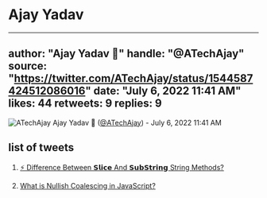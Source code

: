 # Ajay Yadav

---
author: "Ajay Yadav 🎯"
handle: "@ATechAjay"
source: "https://twitter.com/ATechAjay/status/1544587424512086016"
date: "July 6, 2022 11:41 AM"
likes: 44
retweets: 9
replies: 9
---
![ATechAjay](https://pbs.twimg.com/profile_images/1485567675111981057/mLsrcZdB_normal.jpg)
Ajay Yadav 🎯 ([@ATechAjay](https://twitter.com/ATechAjay)) - July 6, 2022 11:41 AM

## list of tweets

1. [⚡ Difference Between 𝗦𝗹𝗶𝗰𝗲 And 𝗦𝘂𝗯𝗦𝘁𝗿𝗶𝗻𝗴 String Methods?](ATechAjay%20-%20Difference%20Between%20𝗦𝗹𝗶𝗰𝗲%20And%20𝗦𝘂𝗯𝗦𝘁𝗿𝗶𝗻𝗴%20String%20Methods.md)

1. [ What is Nullish Coalescing in JavaScript?](ATechAjay%20-%20What%20is%20Nullish%20Coalescing%20in%20JavaScript.md)

